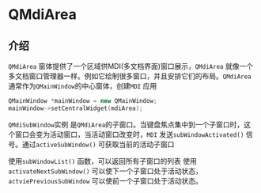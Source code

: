 # QMdiArea 

## 介绍 

`QMdiArea` 窗体提供了一个区域供MDI(多文档界面)窗口展示，`QMdiArea` 就像一个多文档窗口管理器一样。例如它绘制很多窗口，并且安排它们的布局。`QMdiArea` 通常作为`QMainWindow`的中心窗体，创建`MDI` 应用 
```c++
QMainWindow *mainWindow = new QMainWindow;
mainWindow->setCentralWidget(mdiArea);
```
`QMdiSubWindow`实例 是`QMdiArea`的子窗口。当键盘焦点集中到一个子窗口时，这个窗口会变为活动窗口，当活动窗口改变时，`MDI` 发送`subWindowActivated()` 信号。通过`activeSubWindow()` 可获取当前的活动子窗口 

使用`subWindowList()` 函数，可以返回所有子窗口的列表 
使用`activateNextSubWindow()` 可以使下一个子窗口处于活动状态，`actviePreviousSubWindow` 可以使前一个子窗口处于活动状态。
